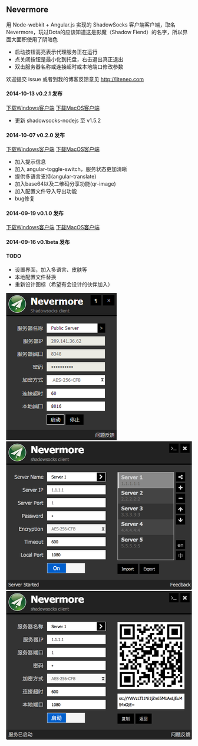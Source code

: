 ## Nevermore

用 Node-webkit + Angular.js 实现的 ShadowSocks 客户端客户端，取名Nevermore，玩过Dota的应该知道这是影魔（Shadow Fiend）的名字，所以界面大面积使用了阴暗色

* 启动按钮高亮表示代理服务正在运行
* 点关闭按钮是最小化到托盘，右击退出真正退出
* 双击服务器名称或连接超时或本地端口修改参数

欢迎提交 issue 或者到我的博客反馈意见 http://liteneo.com

#### 2014-10-13 v0.2.1 发布
[下载Windows客户端](http://kanboxshare.com/link/2iTPv5caJmzS0nza18KCGzlQ23qNsJyE36Scgf7tJ6x91MdAdfzlYWdnPRqTlxXD3IyAc) [下载MacOS客户端](http://kanboxshare.com/link/6rm1CnQANEIABFUpjjjfQkZcF6gfAG7H7CMhwQ6By89dCzoR4AHZ3Ks3Ulg9CJ3m7zOqv)
* 更新 shadowsocks-nodejs 至 v1.5.2

#### 2014-10-07 v0.2.0 发布
[下载Windows客户端](http://kanboxshare.com/link/CPhy4Neb0r1ZH83SKdIT0hPV3N7A5fawNegcP9ol0eE401i3QwPhaYoMyc7QvUoIZb8cb) [下载MacOS客户端](http://kanboxshare.com/link/ZTYmDJzpu1bsiMYntgOeSeIqEKtoj88qaqXOQgeqtfoXj4MjnDrY5LBBTtt1RcqpabJ71)
* 加入提示信息
* 加入 angular-toggle-switch，服务状态更加清晰
* 提供多语言支持(angular-translate)
* 加入base64以及二维码分享功能(qr-image)
* 加入配置文件导入导出功能
* bug修复

#### 2014-09-19 v0.1.0 发布
[下载Windows客户端](http://kanboxshare.com/link/ECvwMA7aMLlXeUMY8dHA92hjHynUMTNlFf3i8pPjHPQK7FaoWNItDCOPCQocVB6vFdlTY) [下载MacOS客户端](http://kanboxshare.com/link/3u4mw0ZlaYIsSTLPQjSCd5uBR3xtTxPm4V09UuQMdHHPVEZku0EDmP1tftk3IxwhQyvLz)

#### 2014-09-16 v0.1beta 发布

#### TODO
* 设置界面，加入多语言、皮肤等
* 本地配置文件替换
* 重新设计图标（希望有会设计的伙伴加入）

![主界面](./screenshots/1.png)   
![服务器列表](./screenshots/2.png)
![分享界面](./screenshots/3.png)
